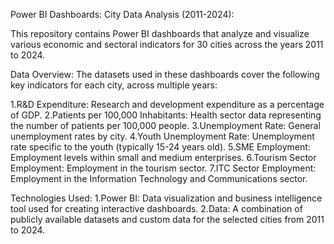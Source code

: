 Power BI Dashboards: City Data Analysis (2011-2024):

This repository contains Power BI dashboards that analyze and visualize various economic and sectoral indicators for 30 cities across the years 2011 to 2024.

Data Overview:
The datasets used in these dashboards cover the following key indicators for each city, across multiple years:

1.R&D Expenditure: Research and development expenditure as a percentage of GDP.
2.Patients per 100,000 Inhabitants: Health sector data representing the number of patients per 100,000 people.
3.Unemployment Rate: General unemployment rates by city.
4.Youth Unemployment Rate: Unemployment rate specific to the youth (typically 15-24 years old).
5.SME Employment: Employment levels within small and medium enterprises.
6.Tourism Sector Employment: Employment in the tourism sector.
7.ITC Sector Employment: Employment in the Information Technology and Communications sector.

Technologies Used:
1.Power BI: Data visualization and business intelligence tool used for creating interactive dashboards.
2.Data: A combination of publicly available datasets and custom data for the selected cities from 2011 to 2024.
